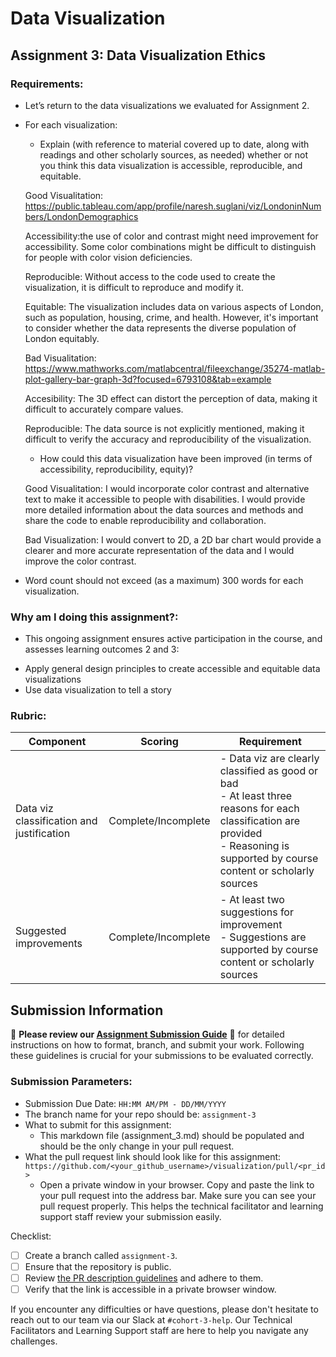 # Data Visualization

## Assignment 3: Data Visualization Ethics

### Requirements:
- Let’s return to the data visualizations we evaluated for Assignment 2.  
- For each visualization: 
    - Explain (with reference to material covered up to date, along with readings and other scholarly sources, as needed) whether or not you think this data visualization is accessible, reproducible, and equitable. 
    

  Good Visualitation: https://public.tableau.com/app/profile/naresh.suglani/viz/LondoninNumbers/LondonDemographics

  Accessibility:the use of color and contrast might need improvement for accessibility. Some color combinations might be difficult to distinguish for people with color vision deficiencies.

  Reproducible: Without access to the code used to create the visualization, it is difficult to reproduce and modify it.

  Equitable: The visualization includes data on various aspects of London, such as population, housing, crime, and health. However, it's important to consider whether the data represents the diverse population of London equitably.


  Bad Visualitation:  https://www.mathworks.com/matlabcentral/fileexchange/35274-matlab-plot-gallery-bar-graph-3d?focused=6793108&tab=example

  Accesibility: The 3D effect can distort the perception of data, making it difficult to accurately compare values. 

  Reproducible: The data source is not explicitly mentioned, making it difficult to verify the accuracy and reproducibility of the visualization.


    - How could this data visualization have been improved (in terms of accessibility, reproducibility, equity)?  

    Good Visualitation:
    I would incorporate color contrast and alternative text to make it accessible to people with disabilities. I would provide more detailed information about the data sources and methods and share the code to enable reproducibility and collaboration.

    Bad Visualization:
    I would convert to 2D, a 2D bar chart would provide a clearer and more accurate representation of the data and I would improve the color contrast.
  
- Word count should not exceed (as a maximum) 300 words for each visualization. 

### Why am I doing this assignment?:
- This ongoing assignment ensures active participation in the course, and assesses learning outcomes 2 and 3:  
* Apply general design principles to create accessible and equitable data visualizations
* Use data visualization to tell a story

### Rubric:
| Component               | Scoring   | Requirement                                                 |
|-------------------------|-----------|-------------------------------------------------------------|
| Data viz classification and justification | Complete/Incomplete | - Data viz are clearly classified as good or bad<br />- At least three reasons for each classification are provided<br />- Reasoning is supported by course content or scholarly sources |
| Suggested improvements  | Complete/Incomplete | - At least two suggestions for improvement<br />- Suggestions are supported by course content or scholarly sources |

## Submission Information

🚨 **Please review our [Assignment Submission Guide](https://github.com/UofT-DSI/onboarding/blob/main/onboarding_documents/submissions.md)** 🚨 for detailed instructions on how to format, branch, and submit your work. Following these guidelines is crucial for your submissions to be evaluated correctly.

### Submission Parameters:
* Submission Due Date: `HH:MM AM/PM - DD/MM/YYYY`
* The branch name for your repo should be: `assignment-3`
* What to submit for this assignment:
    * This markdown file (assignment_3.md) should be populated and should be the only change in your pull request.
* What the pull request link should look like for this assignment: `https://github.com/<your_github_username>/visualization/pull/<pr_id>`
    * Open a private window in your browser. Copy and paste the link to your pull request into the address bar. Make sure you can see your pull request properly. This helps the technical facilitator and learning support staff review your submission easily.

Checklist:
- [ ] Create a branch called `assignment-3`.
- [ ] Ensure that the repository is public.
- [ ] Review [the PR description guidelines](https://github.com/UofT-DSI/onboarding/blob/main/onboarding_documents/submissions.md#guidelines-for-pull-request-descriptions) and adhere to them.
- [ ] Verify that the link is accessible in a private browser window.

If you encounter any difficulties or have questions, please don't hesitate to reach out to our team via our Slack at `#cohort-3-help`. Our Technical Facilitators and Learning Support staff are here to help you navigate any challenges.
